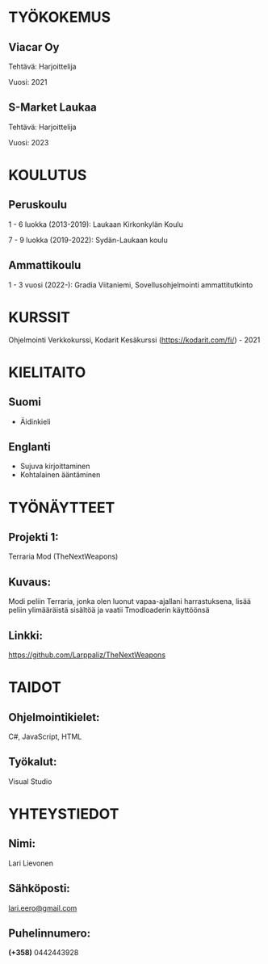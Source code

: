 # TYÖKOKEMUS
## Viacar Oy
Tehtävä: Harjoittelija

Vuosi: 2021

## S-Market Laukaa
Tehtävä: Harjoittelija

Vuosi: 2023

# KOULUTUS
## Peruskoulu

1 - 6 luokka (2013-2019): Laukaan Kirkonkylän Koulu

7 - 9 luokka (2019-2022): Sydän-Laukaan koulu

## Ammattikoulu

1 - 3 vuosi (2022-): Gradia Viitaniemi, Sovellusohjelmointi ammattitutkinto

# KURSSIT

Ohjelmointi Verkkokurssi, Kodarit Kesäkurssi (https://kodarit.com/fi/) - 2021

# KIELITAITO
## Suomi
- Äidinkieli

## Englanti
- Sujuva kirjoittaminen
- Kohtalainen ääntäminen

# TYÖNÄYTTEET
## Projekti 1:
Terraria Mod (TheNextWeapons)

## Kuvaus:
Modi peliin Terraria, jonka olen luonut vapaa-ajallani harrastuksena, lisää peliin ylimääräistä sisältöä ja vaatii Tmodloaderin käyttöönsä

## Linkki:
https://github.com/Larppaliz/TheNextWeapons

# TAIDOT
## Ohjelmointikielet:
C#, JavaScript, HTML

## Työkalut:
Visual Studio

# YHTEYSTIEDOT
## Nimi:
Lari Lievonen

## Sähköposti:
lari.eero@gmail.com

## Puhelinnumero:
**(+358)** 0442443928
